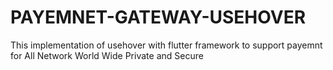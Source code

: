 # PAYEMNET-GATEWAY-USEHOVER
This implementation of usehover with flutter framework to support payemnt for All Network World Wide Private and Secure
